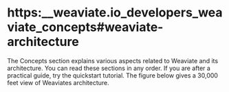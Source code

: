# https:__weaviate.io_developers_weaviate_concepts#weaviate-architecture
The Concepts section explains various aspects related to Weaviate and its architecture. You can read these sections in any order. If you are after a practical guide, try the quickstart tutorial. The figure below gives a 30,000 feet view of Weaviates architecture.